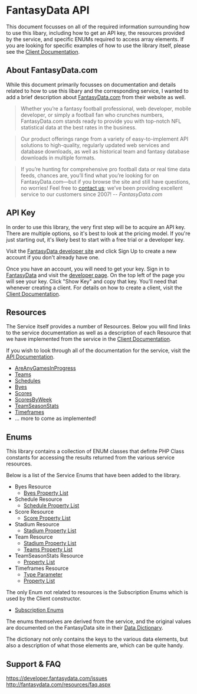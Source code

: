 # FantasyData API
This document focusses on all of the required information surrounding how to use
this libary, including how to get an API key, the resources provided by the service,
and specific ENUMs required to access array elements. If you are looking for
specific examples of how to use the library itself, please see the
[Client Documentation](CLIENTS.md).

## About FantasyData.com
While this document primarily focusses on documentation and details related to how to use
this libary and the corresponding service, I wanted to add a brief description about
[FantasyData.com](http://www.fantasydata.com/) from their website as well.

> Whether you’re a fantasy football professional, web developer, mobile developer, or simply a football fan who crunches numbers, FantasyData.com stands ready to provide you with top-notch NFL statistical data at the best rates in the business.

> Our product offerings range from a variety of easy-to-implement API solutions to high-quality, regularly updated web services and database downloads, as well as historical team and fantasy database downloads in multiple formats.

> If you’re hunting for comprehensive pro football data or real time data feeds, chances are, you’ll find what you’re looking for on FantasyData.com—but if you browse the site and still have questions, no worries! Feel free to [contact us](http://fantasydata.com/company/contact-us.aspx); we’ve been providing excellent service to our customers since 2007!
-- <cite>FantasyData.com</cite>

## <a name="api-key"></a>API Key
In order to use this library, the very first step will be to acquire an API key. There
are multiple options, so it's best to look at the pricing model. If you're just starting
out, it's likely best to start with a free trial or a developer key.

Visit the [FantasyData developer site](http://developer.fantasydata.com) and click Sign
Up to create a new account if you don't already have one.

Once you have an account, you will need to get your key. Sign in to [FantasyData](http://developer.fantasydata.com/)
and visit the [developer page](http://developer.fantasydata.com/developer/). On the top
left of the page you will see your key. Click "Show Key" and copy that key. You'll need
that whenever creating a client. For details on how to create a client, visit the
[Client Documentation](CLIENTS.md).

## <a name="resources"></a>Resources
The Service itself provides a number of Resources. Below you will find links to the
service documentation as well as a description of each Resource that we have implemented
from the service in the [Client Documentation](CLIENTS.md#resources).

If you wish to look through all of the documentation for the service, visit the
[API Documentation](http://developer.fantasydata.com/api-documentation).

* [AreAnyGamesInProgress](CLIENTS.md#check-if-games-in-progress)
* [Teams](CLIENTS.md#get-teams-for-season)
* [Schedules](CLIENTS.md#get-schedules-for-season)
* [Byes](CLIENTS.md#get-bye-week-for-season)
* [Scores](CLIENTS.md#get-bye-week-for-season)
* [ScoresByWeek](CLIENTS.md#get-game-scores-for-season)
* [TeamSeasonStats](CLIENTS.md#get-scores-for-season-and-week)
* [Timeframes](CLIENTS.md#timeframes)
* ... more to come as implemented!

## <a name="enums"></a>Enums
This library contains a collection of ENUM classes that definte PHP Class constants for
accessing the results returned from the various service resources.

Below is a list of the Service Enums that have been added to the library.

* Byes Resource
    * [Byes Property List](/module/FantasyDataAPI/Enum/Byes/Property.php)
* Schedule Resource
    * [Schedule Property List](/module/FantasyDataAPI/Enum/Schedule/Property.php)
* Score Resource
    * [Score Property List](/module/FantasyDataAPI/Enum/Score/Property.php)
* Stadium Resource
    * [Stadium Property List](/module/FantasyDataAPI/Enum/Stadium/Property.php)
* Team Resource
    * [Stadium Property List](/module/FantasyDataAPI/Enum/Stadium/Property.php)
    * [Teams Property List](/module/FantasyDataAPI/Enum/Teams/Property.php)
* TeamSeasonStats Resource
    * [Property List](/module/FantasyDataAPI/Enum/TeamSeasonStats/Property.php)
* Timeframes Resource
    * [Type Parameter](/module/FantasyDataAPI/Enum/Timeframes/Type.php)
    * [Property List](/module/FantasyDataAPI/Enum/Timeframes/Property.php)

The only Enum not related to resources is the Subscription Enums which is used by
the Client constructor.

* [Subscription Enums](/module/FantasyDataAPI/Enum/Subscription.php)

The enums themselves are derived from the service, and the original values are documented
on the FantasyData site in their [Data Dictionary](http://fantasydata.com/resources/data-dictionary.aspx).

The dictionary not only contains the keys to the various data elements, but also a
description of what those elements are, which can be quite handy.

## <a name="support"></a>Support & FAQ

https://developer.fantasydata.com/issues
http://fantasydata.com/resources/faq.aspx